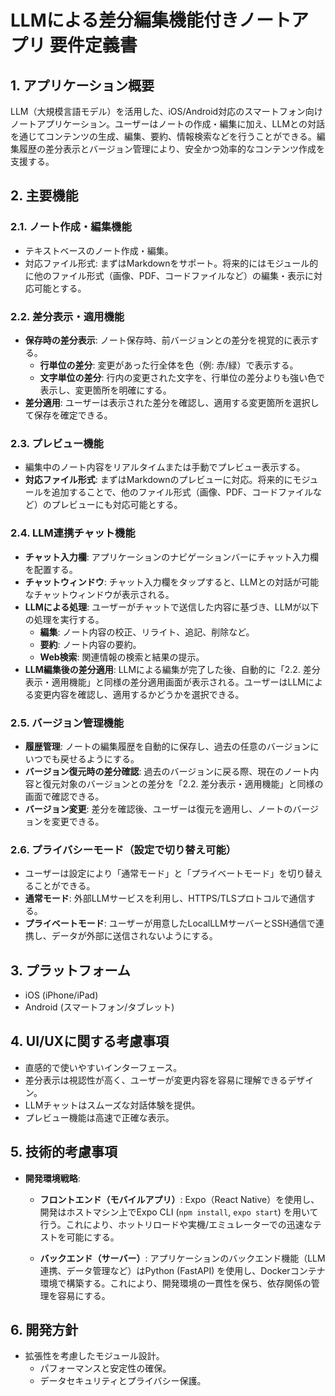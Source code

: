 # LLMによる差分編集機能付きノートアプリ 要件定義書

## 1. アプリケーション概要
LLM（大規模言語モデル）を活用した、iOS/Android対応のスマートフォン向けノートアプリケーション。ユーザーはノートの作成・編集に加え、LLMとの対話を通じてコンテンツの生成、編集、要約、情報検索などを行うことができる。編集履歴の差分表示とバージョン管理により、安全かつ効率的なコンテンツ作成を支援する。

## 2. 主要機能

### 2.1. ノート作成・編集機能
- テキストベースのノート作成・編集。
- 対応ファイル形式: まずはMarkdownをサポート。将来的にはモジュール的に他のファイル形式（画像、PDF、コードファイルなど）の編集・表示に対応可能とする。

### 2.2. 差分表示・適用機能
- **保存時の差分表示**: ノート保存時、前バージョンとの差分を視覚的に表示する。
    - **行単位の差分**: 変更があった行全体を色（例: 赤/緑）で表示する。
    - **文字単位の差分**: 行内の変更された文字を、行単位の差分よりも強い色で表示し、変更箇所を明確にする。
- **差分適用**: ユーザーは表示された差分を確認し、適用する変更箇所を選択して保存を確定できる。

### 2.3. プレビュー機能
- 編集中のノート内容をリアルタイムまたは手動でプレビュー表示する。
- **対応ファイル形式**: まずはMarkdownのプレビューに対応。将来的にモジュールを追加することで、他のファイル形式（画像、PDF、コードファイルなど）のプレビューにも対応可能とする。

### 2.4. LLM連携チャット機能
- **チャット入力欄**: アプリケーションのナビゲーションバーにチャット入力欄を配置する。
- **チャットウィンドウ**: チャット入力欄をタップすると、LLMとの対話が可能なチャットウィンドウが表示される。
- **LLMによる処理**: ユーザーがチャットで送信した内容に基づき、LLMが以下の処理を実行する。
    - **編集**: ノート内容の校正、リライト、追記、削除など。
    - **要約**: ノート内容の要約。
    - **Web検索**: 関連情報の検索と結果の提示。
- **LLM編集後の差分適用**: LLMによる編集が完了した後、自動的に「2.2. 差分表示・適用機能」と同様の差分適用画面が表示される。ユーザーはLLMによる変更内容を確認し、適用するかどうかを選択できる。

### 2.5. バージョン管理機能
- **履歴管理**: ノートの編集履歴を自動的に保存し、過去の任意のバージョンにいつでも戻せるようにする。
- **バージョン復元時の差分確認**: 過去のバージョンに戻る際、現在のノート内容と復元対象のバージョンとの差分を「2.2. 差分表示・適用機能」と同様の画面で確認できる。
- **バージョン変更**: 差分を確認後、ユーザーは復元を適用し、ノートのバージョンを変更できる。

### 2.6. プライバシーモード（設定で切り替え可能）
- ユーザーは設定により「通常モード」と「プライベートモード」を切り替えることができる。
- **通常モード**: 外部LLMサービスを利用し、HTTPS/TLSプロトコルで通信する。
- **プライベートモード**: ユーザーが用意したLocalLLMサーバーとSSH通信で連携し、データが外部に送信されないようにする。

## 3. プラットフォーム
- iOS (iPhone/iPad)
- Android (スマートフォン/タブレット)

## 4. UI/UXに関する考慮事項
- 直感的で使いやすいインターフェース。
- 差分表示は視認性が高く、ユーザーが変更内容を容易に理解できるデザイン。
- LLMチャットはスムーズな対話体験を提供。
- プレビュー機能は高速で正確な表示。

## 5. 技術的考慮事項
- **開発環境戦略**:
    - **フロントエンド（モバイルアプリ）**: Expo（React Native）を使用し、開発はホストマシン上でExpo CLI (`npm install`, `expo start`) を用いて行う。これにより、ホットリロードや実機/エミュレーターでの迅速なテストを可能にする。

    - **バックエンド（サーバー）**: アプリケーションのバックエンド機能（LLM連携、データ管理など）はPython (FastAPI) を使用し、Dockerコンテナ環境で構築する。これにより、開発環境の一貫性を保ち、依存関係の管理を容易にする。


## 6. 開発方針
- 拡張性を考慮したモジュール設計。
    - パフォーマンスと安定性の確保。
    - データセキュリティとプライバシー保護。
